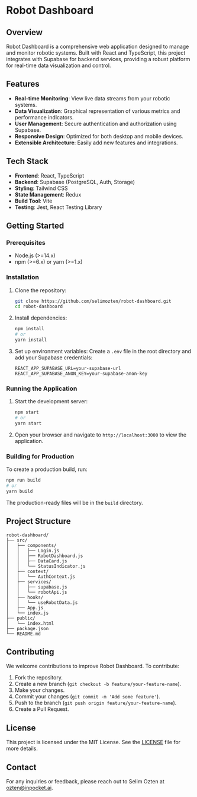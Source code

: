 # Robot Dashboard

## Overview

Robot Dashboard is a comprehensive web application designed to manage and monitor robotic systems. Built with React and TypeScript, this project integrates with Supabase for backend services, providing a robust platform for real-time data visualization and control.

## Features

- **Real-time Monitoring**: View live data streams from your robotic systems.
- **Data Visualization**: Graphical representation of various metrics and performance indicators.
- **User Management**: Secure authentication and authorization using Supabase.
- **Responsive Design**: Optimized for both desktop and mobile devices.
- **Extensible Architecture**: Easily add new features and integrations.

## Tech Stack

- **Frontend**: React, TypeScript
- **Backend**: Supabase (PostgreSQL, Auth, Storage)
- **Styling**: Tailwind CSS
- **State Management**: Redux
- **Build Tool**: Vite
- **Testing**: Jest, React Testing Library

## Getting Started

### Prerequisites

- Node.js (>=14.x)
- npm (>=6.x) or yarn (>=1.x)

### Installation

1. Clone the repository:
   ```sh
   git clone https://github.com/selimozten/robot-dashboard.git
   cd robot-dashboard
   ```

2. Install dependencies:
   ```sh
   npm install
   # or
   yarn install
   ```

3. Set up environment variables:
   Create a `.env` file in the root directory and add your Supabase credentials:
   ```env
   REACT_APP_SUPABASE_URL=your-supabase-url
   REACT_APP_SUPABASE_ANON_KEY=your-supabase-anon-key
   ```

### Running the Application

1. Start the development server:
   ```sh
   npm start
   # or
   yarn start
   ```

2. Open your browser and navigate to `http://localhost:3000` to view the application.

### Building for Production

To create a production build, run:
```sh
npm run build
# or
yarn build
```

The production-ready files will be in the `build` directory.

## Project Structure

```
robot-dashboard/
├── src/
│   ├── components/
│   │   ├── Login.js
│   │   ├── RobotDashboard.js
│   │   ├── DataCard.js
│   │   └── StatusIndicator.js
│   ├── context/
│   │   └── AuthContext.js
│   ├── services/
│   │   ├── supabase.js
│   │   └── robotApi.js
│   ├── hooks/
│   │   └── useRobotData.js
│   ├── App.js
│   └── index.js
├── public/
│   └── index.html
├── package.json
└── README.md
```

## Contributing

We welcome contributions to improve Robot Dashboard. To contribute:

1. Fork the repository.
2. Create a new branch (`git checkout -b feature/your-feature-name`).
3. Make your changes.
4. Commit your changes (`git commit -m 'Add some feature'`).
5. Push to the branch (`git push origin feature/your-feature-name`).
6. Create a Pull Request.

## License

This project is licensed under the MIT License. See the [LICENSE](LICENSE) file for more details.

## Contact

For any inquiries or feedback, please reach out to Selim Ozten at [ozten@inpocket.ai](mailto:ozten@inpocket.ai).
